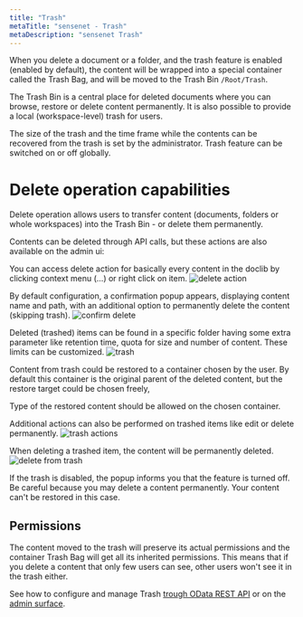 ```yaml
---
title: "Trash"
metaTitle: "sensenet - Trash"
metaDescription: "sensenet Trash"
---
```


When you delete a document or a folder, and the trash feature is enabled (enabled by default), the content will be wrapped into a special container called the Trash Bag, and will be moved to the Trash Bin `/Root/Trash`.

The Trash Bin is a central place for deleted documents where you can browse, restore or delete content permanently. It is also possible to provide a local (workspace-level) trash for users.

The size of the trash and the time frame while the contents can be recovered from the trash is set by the administrator. Trash feature can be switched on or off globally.

# Delete operation capabilities
Delete operation allows users to transfer content (documents, folders or whole workspaces) into the Trash Bin - or delete them permanently.

Contents can be deleted through API calls, but these actions are also available on the admin ui:

You can access delete action for basically every content in the doclib by clicking context menu (...) or right click on item.
![delete action](../img/delete_contextmenu.png)


By default configuration, a confirmation popup appears, displaying content name and path, with an additional option to permanently delete the content (skipping trash).
![confirm delete](../img/confirm.png)

Deleted (trashed) items can be found in a specific folder having some extra parameter like retention time, quota for size and number of content. These limits can be customized.
![trash](../img/trasheditem.png)

Content from trash could be restored to a container chosen by the user. By default this container is the original parent of the deleted content, but the restore target could be chosen freely,

<note title="Important">
Type of the restored content should be allowed on the chosen container.
</note>

Additional actions can also be performed on trashed items like edit or delete permanently.
![trash actions](../img/trash_actions.png)

When deleting a trashed item, the content will be permanently deleted.
![delete from trash](../img/permanentdelete.png)

If the trash is disabled, the popup informs you that the feature is turned off. Be careful because you may delete a content permanently. Your content can't be restored in this case.

## Permissions
The content moved to the trash will preserve its actual permissions and the container Trash Bag will get all its inherited permissions. This means that if you delete a content that only few users can see, other users won't see it in the trash either.

See how to configure and manage Trash [trough OData REST API](/api-docs/content-management/07-trash) or on the [admin surface](/guides/content-management/trash).

